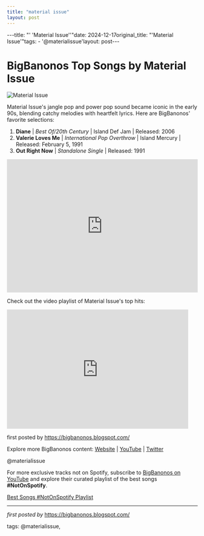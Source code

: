 ```yaml
---
title: "material issue"
layout: post
---
```

---title: "' 'Material Issue''"date: 2024-12-17original_title: "'Material Issue'"tags:  - '@materialissue'layout: post---<h1>BigBanonos Top Songs by Material Issue</h1><img alt="Material Issue" src="https://powerpophalloffame.com/wp-content/uploads/bfi_thumb/MaterialIssue_Main-ngmeb9shhi2bdlcvl4jxh00tbrrkai5t8sawut0rqk.jpg" /> <p>Material Issue's jangle pop and power pop sound became iconic in the early 90s, blending catchy melodies with heartfelt lyrics. Here are BigBanonos' favorite selections:</p> <ol> <li><strong>Diane</strong> | <em>Best Of/20th Century</em> | Island Def Jam | Released: 2006</li> <li><strong>Valerie Loves Me</strong> | <em>International Pop Overthrow</em> | Island Mercury | Released: February 5, 1991</li> <li><strong>Out Right Now</strong> | <em>Standalone Single</em> | Released: 1991</li></ol> <div> <iframe src="https://open.spotify.com/embed/playlist/00ZhnzyxAecZBsbFg2InnK?utm_source=generator" width="100%" height="352" frameBorder="0" allowfullscreen="" allow="autoplay; clipboard-write; encrypted-media; fullscreen; picture-in-picture" loading="lazy"></iframe></div> <div> <p>Check out the video playlist of Material Issue's top hits:</p> <iframe allowfullscreen="" frameborder="0" height="315" src="https://www.youtube.com/embed/XjnNERIy0HI?list=PLtuNtuTatqI0oyqEmnDPTgh7RAIcYyhXO" width="95%"></iframe></div> <p>first posted by <a href="https://bigbanonos.blogspot.com/">https://bigbanonos.blogspot.com/</a></p> <div> <p>Explore more BigBanonos content: <a href="https://bigbanonos.blogspot.com/">Website</a> | <a href="https://www.youtube.com/@BigBanonos">YouTube</a> | <a href="https://x.com/bigbanonos">Twitter</a></p></div> <!--Tags--><p>@materialissue</p><!--Subscribe and Playlist Links--><div>    <p>For more exclusive tracks not on Spotify, subscribe to <a href="https://www.youtube.com/@BigBanonos" target="_blank">BigBanonos on YouTube</a> and explore their curated playlist of the best songs <strong>#NotOnSpotify</strong>.</p>    <p><a href="https://www.youtube.com/playlist?list=PLtuNtuTatqI0kFahUCbtbfenC_ET5O_tr" target="_blank">Best Songs #NotOnSpotify Playlist<br /></a></p></div><hr /><p><em>first posted by</em> <a href="https://bigbanonos.blogspot.com/" rel="noopener" target="_new">https://bigbanonos.blogspot.com/</a></p><p>tags: @materialissue,</p>